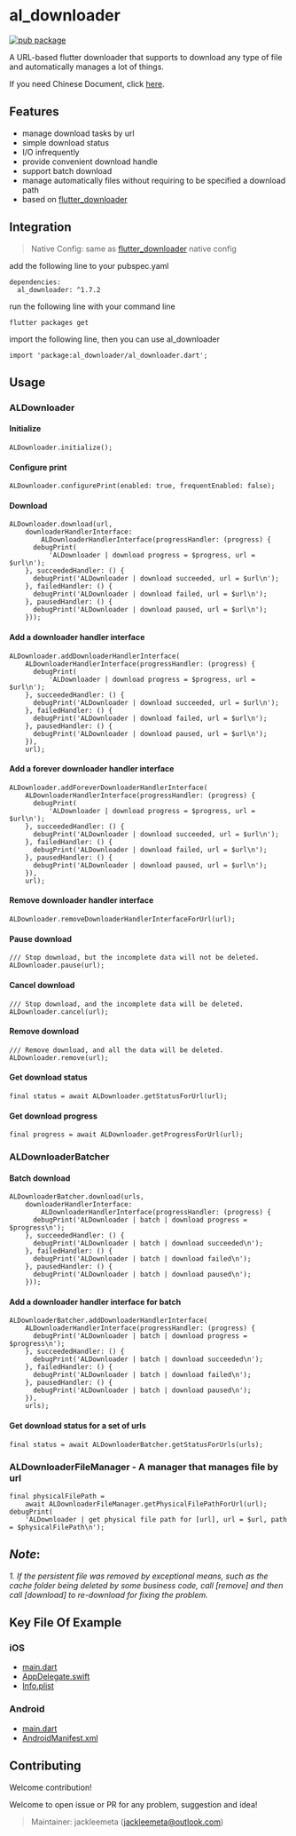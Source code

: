# al_downloader

[![pub package](https://img.shields.io/pub/v/al_downloader.svg)](https://pub.dartlang.org/packages/al_downloader)

A URL-based flutter downloader that supports to download any type of file and automatically manages a lot of things.

If you need Chinese Document, click [here](README_CN.md).

## Features

* manage download tasks by url
* simple download status
* I/O infrequently
* provide convenient download handle
* support batch download
* manage automatically files without requiring to be specified a download path
* based on [flutter_downloader](https://pub.dev/packages/flutter_downloader)

## Integration

> Native Config: same as [flutter_downloader](https://pub.dev/packages/flutter_downloader) native config

add the following line to your pubspec.yaml
```
dependencies:
  al_downloader: ^1.7.2
```

run the following line with your command line
```
flutter packages get
```

import the following line, then you can use al_downloader
```
import 'package:al_downloader/al_downloader.dart';
```

## Usage

### ALDownloader

#### Initialize
```
ALDownloader.initialize();
```

#### Configure print
```
ALDownloader.configurePrint(enabled: true, frequentEnabled: false);
```

#### Download
```
ALDownloader.download(url,
    downloaderHandlerInterface:
        ALDownloaderHandlerInterface(progressHandler: (progress) {
      debugPrint(
          'ALDownloader | download progress = $progress, url = $url\n');
    }, succeededHandler: () {
      debugPrint('ALDownloader | download succeeded, url = $url\n');
    }, failedHandler: () {
      debugPrint('ALDownloader | download failed, url = $url\n');
    }, pausedHandler: () {
      debugPrint('ALDownloader | download paused, url = $url\n');
    }));
```

#### Add a downloader handler interface
```
ALDownloader.addDownloaderHandlerInterface(
    ALDownloaderHandlerInterface(progressHandler: (progress) {
      debugPrint(
          'ALDownloader | download progress = $progress, url = $url\n');
    }, succeededHandler: () {
      debugPrint('ALDownloader | download succeeded, url = $url\n');
    }, failedHandler: () {
      debugPrint('ALDownloader | download failed, url = $url\n');
    }, pausedHandler: () {
      debugPrint('ALDownloader | download paused, url = $url\n');
    }),
    url);
```

#### Add a forever downloader handler interface
```
ALDownloader.addForeverDownloaderHandlerInterface(
    ALDownloaderHandlerInterface(progressHandler: (progress) {
      debugPrint(
          'ALDownloader | download progress = $progress, url = $url\n');
    }, succeededHandler: () {
      debugPrint('ALDownloader | download succeeded, url = $url\n');
    }, failedHandler: () {
      debugPrint('ALDownloader | download failed, url = $url\n');
    }, pausedHandler: () {
      debugPrint('ALDownloader | download paused, url = $url\n');
    }),
    url);
```

#### Remove downloader handler interface
```
ALDownloader.removeDownloaderHandlerInterfaceForUrl(url);
```

#### Pause download
```
/// Stop download, but the incomplete data will not be deleted.
ALDownloader.pause(url);
```

#### Cancel download
```
/// Stop download, and the incomplete data will be deleted.
ALDownloader.cancel(url);
```

#### Remove download
```
/// Remove download, and all the data will be deleted.
ALDownloader.remove(url);
```

#### Get download status
```
final status = await ALDownloader.getStatusForUrl(url);
```

#### Get download progress
```
final progress = await ALDownloader.getProgressForUrl(url);
```

### ALDownloaderBatcher

#### Batch download
```
ALDownloaderBatcher.download(urls,
    downloaderHandlerInterface:
        ALDownloaderHandlerInterface(progressHandler: (progress) {
      debugPrint('ALDownloader | batch | download progress = $progress\n');
    }, succeededHandler: () {
      debugPrint('ALDownloader | batch | download succeeded\n');
    }, failedHandler: () {
      debugPrint('ALDownloader | batch | download failed\n');
    }, pausedHandler: () {
      debugPrint('ALDownloader | batch | download paused\n');
    }));
```

#### Add a downloader handler interface for batch
```
ALDownloaderBatcher.addDownloaderHandlerInterface(
    ALDownloaderHandlerInterface(progressHandler: (progress) {
      debugPrint('ALDownloader | batch | download progress = $progress\n');
    }, succeededHandler: () {
      debugPrint('ALDownloader | batch | download succeeded\n');
    }, failedHandler: () {
      debugPrint('ALDownloader | batch | download failed\n');
    }, pausedHandler: () {
      debugPrint('ALDownloader | batch | download paused\n');
    }),
    urls);
```

#### Get download status for a set of urls
```
final status = await ALDownloaderBatcher.getStatusForUrls(urls);
```

### ALDownloaderFileManager - A manager that manages file by url

```
final physicalFilePath =
    await ALDownloaderFileManager.getPhysicalFilePathForUrl(url);
debugPrint(
    'ALDownloader | get physical file path for [url], url = $url, path = $physicalFilePath\n');
```

## *Note*:

*1. If the persistent file was removed by exceptional means, such as the cache folder being deleted by some business code, call [remove] and then call [download] to re-download for fixing the problem.*

## Key File Of Example

### iOS

- [main.dart](https://github.com/jackleemeta/al_downloader_flutter/blob/master/example/lib/main.dart)
- [AppDelegate.swift](https://github.com/jackleemeta/al_downloader_flutter/blob/master/example/ios/Runner/AppDelegate.swift)
- [Info.plist](https://github.com/jackleemeta/al_downloader_flutter/blob/master/example/ios/Runner/Info.plist)

### Android

- [main.dart](https://github.com/jackleemeta/al_downloader_flutter/blob/master/example/lib/main.dart)
- [AndroidManifest.xml](https://github.com/jackleemeta/al_downloader_flutter/blob/master/example/android/app/src/main/AndroidManifest.xml)

## Contributing

Welcome contribution!

Welcome to open issue or PR for any problem, suggestion and idea!

> Maintainer: jackleemeta (jackleemeta@outlook.com)